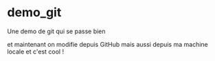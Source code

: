 # demo_git
Une demo de git qui se passe bien

et maintenant on modifie depuis GitHub
mais aussi depuis ma machine locale et c'est cool !
